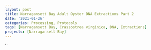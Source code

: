 ```yaml
---
layout: post
title: Narragansett Bay Adult Oyster DNA Extractions Part 2
date: '2021-01-26'
categories: Processing, Protocols
tags: [Narragansett Bay, Crassostrea virginica, DNA, Extractions]
projects: [Narragansett Bay]
---
```



''



